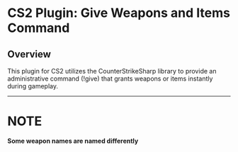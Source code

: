 # **CS2 Plugin: Give Weapons and Items Command**
## Overview


This plugin for CS2 utilizes the CounterStrikeSharp library to provide an administrative command (!give) that grants weapons or items instantly during gameplay.

---

# NOTE

**Some weapon names are named differently**
